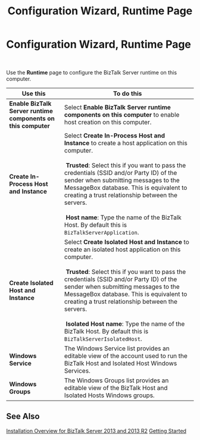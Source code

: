 ﻿---
title: Configuration Wizard, Runtime Page
TOCTitle: Configuration Wizard, Runtime Page
ms:assetid: a72538d7-aa60-4374-86e5-951a052d0e00
ms:mtpsurl: https://msdn.microsoft.com/en-us/library/Aa577921(v=BTS.80)
ms:contentKeyID: 51530328
ms.date: 08/30/2017
mtps_version: v=BTS.80
f1_keywords:
- bts10.config.wizard.runtime
---

# Configuration Wizard, Runtime Page

 

Use the **Runtime** page to configure the BizTalk Server runtime on this computer.

<table>
<thead>
<tr class="header">
<th>Use this</th>
<th>To do this</th>
</tr>
</thead>
<tbody>
<tr class="odd">
<td><strong>Enable BizTalk Server runtime components on this computer</strong></td>
<td>Select <strong>Enable BizTalk Server runtime components on this computer</strong> to enable host creation on this computer.</td>
</tr>
<tr class="even">
<td><strong>Create In-Process Host and Instance</strong></td>
<td>Select <strong>Create In-Process Host and Instance</strong> to create a host application on this computer.<br />
<br />
 <strong>Trusted</strong>: Select this if you want to pass the credentials (SSID and/or Party ID) of the sender when submitting messages to the MessageBox database. This is equivalent to creating a trust relationship between the servers.<br />
<br />
 <strong>Host name</strong>: Type the name of the BizTalk Host. By default this is <code>BizTalkServerApplication</code>.</td>
</tr>
<tr class="odd">
<td><strong>Create Isolated Host and Instance</strong></td>
<td>Select <strong>Create Isolated Host and Instance</strong> to create an isolated host application on this computer.<br />
<br />
 <strong>Trusted</strong>: Select this if you want to pass the credentials (SSID and/or Party ID) of the sender when submitting messages to the MessageBox database. This is equivalent to creating a trust relationship between the servers.<br />
<br />
 <strong>Isolated Host name</strong>: Type the name of the BizTalk Host. By default this is <code>BizTalkServerIsolatedHost</code>.</td>
</tr>
<tr class="even">
<td><strong>Windows Service</strong></td>
<td>The Windows Service list provides an editable view of the account used to run the BizTalk Host and Isolated Host Windows Services.</td>
</tr>
<tr class="odd">
<td><strong>Windows Groups</strong></td>
<td>The Windows Groups list provides an editable view of the BizTalk Host and Isolated Hosts Windows groups.</td>
</tr>
</tbody>
</table>


## See Also

[Installation Overview for BizTalk Server 2013 and 2013 R2](https://msdn.microsoft.com/library/jj248688\(v=bts.80\))  
[Getting Started](https://msdn.microsoft.com/library/aa560946\(v=bts.80\))

